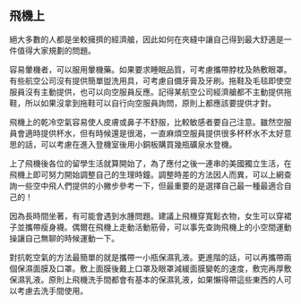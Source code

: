 ## 飛機上

絕大多數的人都是坐較擁擠的經濟艙，因此如何在夾縫中讓自己得到最大舒適是一件值得大家規劃的問題。

容易暈機者，可以服用暈機藥。如果要求睡眠品質，可考慮攜帶脖枕及熱敷眼罩。有些航空公司沒有提供簡單盥洗用具，可考慮自備牙膏及牙刷。拖鞋及毛毯即使空服員沒有主動提供，也可以向空服員反應。記得某航空公司經濟艙都不主動提供拖鞋，所以如果沒拿到拖鞋可以自行向空服員詢問，原則上都應該要提供才對。

飛機上的乾冷空氣容易使人皮膚或鼻子不舒服，比較敏感者要自己注意。雖然空服員會適時提供杯水，但有時候還是很渴，一直麻煩空服員提供很多杯杯水不太好意思的話，可以考慮在進入登機室後用小銅板購買幾瓶礦泉水登機。

上了飛機後各位的留學生活就算開始了，為了應付之後一連串的美國獨立生活，在飛機上即可努力開始調整自己的生理時鐘。調整時差的方法因人而異，可以上網查詢一些空中飛人們提供的小撇步參考一下，但最重要的是選擇自己最一種最適合自己的！

因為長時間坐著，有可能會遇到水腫問題。建議上飛機穿寬鬆衣物，女生可以穿裙子並攜帶瘦身襪。偶爾在飛機上走動活動筋骨，可以事先查詢飛機上的小空間運動操讓自己無聊的時候運動一下。

對抗乾空氣的方法最簡單的就是攜帶一小瓶保濕乳液。更進階的話，可以再攜帶兩個保濕面膜及口罩。敷上面膜後戴上口罩及眼罩減緩面膜變乾的速度，敷完再厚敷保濕乳液。原則上飛機洗手間都會有基本的保濕乳液，如果懶得帶這些東西的人可以考慮去洗手間使用。